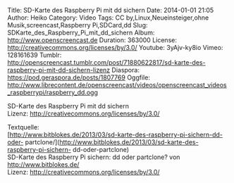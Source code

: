 Title: SD-Karte des Raspberry Pi mit dd sichern
Date: 2014-01-01 21:05
Author: Heiko
Category: Video
Tags: CC by,Linux,Neueinsteiger,ohne Musik,screencast,Raspberry Pi,SDCard,dd
Slug: SDKarte_des_Raspberry_Pi_mit_dd_sichern
Album: http://www.openscreencast.de
Duration: 363000
License: http://creativecommons.org/licenses/by/3.0/
Youtube: 3yAjv-ky8io
Vimeo: 128161639
Tumblr: http://openscreencast.tumblr.com/post/71880622817/sd-karte-des-raspberry-pi-mit-dd-sichern-lizenz
Diaspora: https://pod.geraspora.de/posts/1807769
Oggfile: http://www.librecontent.de/openscreencast/videos/openscreencast_videos_raspberrypi/raspberry_dd.ogg

SD-Karte des Raspberry Pi mit dd sichern  
Lizenz: <http://creativecommons.org/licenses/by/3.0/>  
  
Textquelle:  
[http://www.bitblokes.de/2013/03/sd-karte-des-raspberry-pi-sichern-dd-oder-
partclone/](http://www.bitblokes.de/2013/03/sd-karte-des-raspberry-pi-sichern-
dd-oder-partclone)  
SD-Karte des Raspberry Pi sichern: dd oder partclone? von
<http://www.bitblokes.de/>  
Lizenz: <http://creativecommons.org/licenses/by/3.0/>

